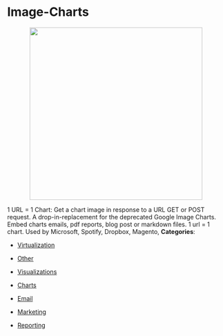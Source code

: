 # Image-Charts

<p align="center">
    <img width="400" src="https://raw.githubusercontent.com/awesome-apis/awesome-apis/apis/image-charts/logo_256x256.png" />
</p>


1 URL = 1 Chart: Get a chart image in response to a URL GET or POST request. A drop-in-replacement for the deprecated Google Image Charts. Embed charts emails, pdf reports, blog post or markdown files. 1 url = 1 chart. Used by Microsoft, Spotify, Dropbox, Magento,
**Categories**:

- [Virtualization](https://github/awesome-apis/awesome-apis#virtualization)

- [Other](https://github/awesome-apis/awesome-apis#other)

- [Visualizations](https://github/awesome-apis/awesome-apis#visualizations)

- [Charts](https://github/awesome-apis/awesome-apis#charts)

- [Email](https://github/awesome-apis/awesome-apis#email)

- [Marketing](https://github/awesome-apis/awesome-apis#marketing)

- [Reporting](https://github/awesome-apis/awesome-apis#reporting)



